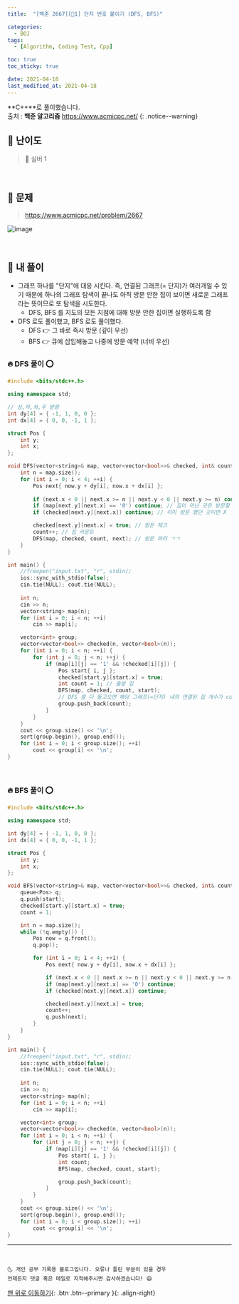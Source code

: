 ```yaml
---
title:  "[백준 2667][🤍1] 단지 번호 붙이기 (DFS, BFS)" 

categories:
  - BOJ
tags:
  - [Algorithm, Coding Test, Cpp]

toc: true
toc_sticky: true

date: 2021-04-18
last_modified_at: 2021-04-18
---
```


**C++**로 풀이했습니다.  
출처 : **백준 알고리즘** <https://www.acmicpc.net/>
{: .notice--warning}

## 🚀 난이도 

> 🤍 실버 1

<br>

## 🚀 문제

> <https://www.acmicpc.net/problem/2667>

![image](https://user-images.githubusercontent.com/42318591/115133571-3efe3700-a044-11eb-8628-66e21babb970.png)


<br>

## 🚀 내 풀이 

- 그래프 하나를 "단지"에 대응 시킨다. 즉, 연결된 그래프(= 단지)가 여러개일 수 있기 때문에 하나의 그래프 탐색이 끝나도 아직 방문 안한 집이 보이면 새로운 그래프라는 뜻이므로 또 탐색을 시도한다. 
  - DFS, BFS 를 지도의 모든 지점에 대해 방문 안한 집이면 실행하도록 함
- DFS 로도 풀이했고, BFS 로도 풀이했다. 
  - DFS 👉 그 바로 즉시 방문 (깊이 우선)
  - BFS 👉 큐에 삽입해놓고 나중에 방문 예약 (너비 우선)

### 🔥 DFS 풀이 ⭕

```cpp
#include <bits/stdc++.h>

using namespace std;

// 상,하,좌,우 방향
int dy[4] = { -1, 1, 0, 0 };
int dx[4] = { 0, 0, -1, 1 };

struct Pos {
	int y;
	int x;
};

void DFS(vector<string>& map, vector<vector<bool>>& checked, int& count, Pos now) {
	int n = map.size();
	for (int i = 0; i < 4; ++i) {
		Pos next{ now.y + dy[i], now.x + dx[i] };
	    
		if (next.x < 0 || next.x >= n || next.y < 0 || next.y >= n) continue; // 범위를 벗어난 곳이면 못 감
		if (map[next.y][next.x] == '0') continue; // 집이 아닌 곳은 방문할 이유가 없음
		if (checked[next.y][next.x]) continue; // 이미 방문 했던 곳이면 X

		checked[next.y][next.x] = true; // 방문 체크
		count++; // 집 카운트
		DFS(map, checked, count, next); // 방문 하러 ㄱㄱ
	}
}

int main() {
	//freopen("input.txt", "r", stdin);
	ios::sync_with_stdio(false);
	cin.tie(NULL); cout.tie(NULL);
	
	int n;
	cin >> n; 
	vector<string> map(n);
	for (int i = 0; i < n; ++i)
		cin >> map[i];

	vector<int> group;
	vector<vector<bool>> checked(n, vector<bool>(n));
	for (int i = 0; i < n; ++i) {
		for (int j = 0; j < n; ++j) {
			if (map[i][j] == '1' && !checked[i][j]) {
				Pos start{ i, j };
				checked[start.y][start.x] = true;
				int count = 1; // 출발 집
				DFS(map, checked, count, start);
                // DFS 를 다 돌고오면 해당 그래프(=단지) 내의 연결된 집 개수가 count 에 담기게 된다.
				group.push_back(count);
			}
		}
	}
	cout << group.size() << '\n';
	sort(group.begin(), group.end());
	for (int i = 0; i < group.size(); ++i)
		cout << group[i] << '\n';
}
```

<br>

### 🔥 BFS 풀이 ⭕

```cpp
#include <bits/stdc++.h>

using namespace std;

int dy[4] = { -1, 1, 0, 0 };
int dx[4] = { 0, 0, -1, 1 };

struct Pos {
	int y;
	int x;
};

void BFS(vector<string>& map, vector<vector<bool>>& checked, int& count, Pos start) {
	queue<Pos> q;
	q.push(start);
	checked[start.y][start.x] = true;
	count = 1;

	int n = map.size();
	while (!q.empty()) {
		Pos now = q.front();
		q.pop();

		for (int i = 0; i < 4; ++i) {
			Pos next{ now.y + dy[i], now.x + dx[i] };

			if (next.x < 0 || next.x >= n || next.y < 0 || next.y >= n) continue;
			if (map[next.y][next.x] == '0') continue;
			if (checked[next.y][next.x]) continue;

			checked[next.y][next.x] = true;
			count++;
			q.push(next);
		}
	}
}

int main() {
	//freopen("input.txt", "r", stdin);
	ios::sync_with_stdio(false);
	cin.tie(NULL); cout.tie(NULL);
	
	int n;
	cin >> n; 
	vector<string> map(n);
	for (int i = 0; i < n; ++i)
		cin >> map[i];

	vector<int> group;
	vector<vector<bool>> checked(n, vector<bool>(n));
	for (int i = 0; i < n; ++i) {
		for (int j = 0; j < n; ++j) {
			if (map[i][j] == '1' && !checked[i][j]) {
				Pos start{ i, j };
				int count;
				BFS(map, checked, count, start);

				group.push_back(count);
			}
		}
	}
	cout << group.size() << '\n';
	sort(group.begin(), group.end());
	for (int i = 0; i < group.size(); ++i)
		cout << group[i] << '\n';
}
```

***
<br>

    🌜 개인 공부 기록용 블로그입니다. 오류나 틀린 부분이 있을 경우 
    언제든지 댓글 혹은 메일로 지적해주시면 감사하겠습니다! 😄

[맨 위로 이동하기](#){: .btn .btn--primary }{: .align-right}